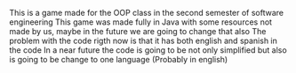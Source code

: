 This is a game made for the OOP class in the second semester of software engineering
This game was made fully in Java with some resources not made by us, maybe in the future we are going to change that also
The problem with the code rigth now is that it has both english and spanish in the code
In a near future the code is going to be not only simplified but also is going to be change to one language (Probably in english)
